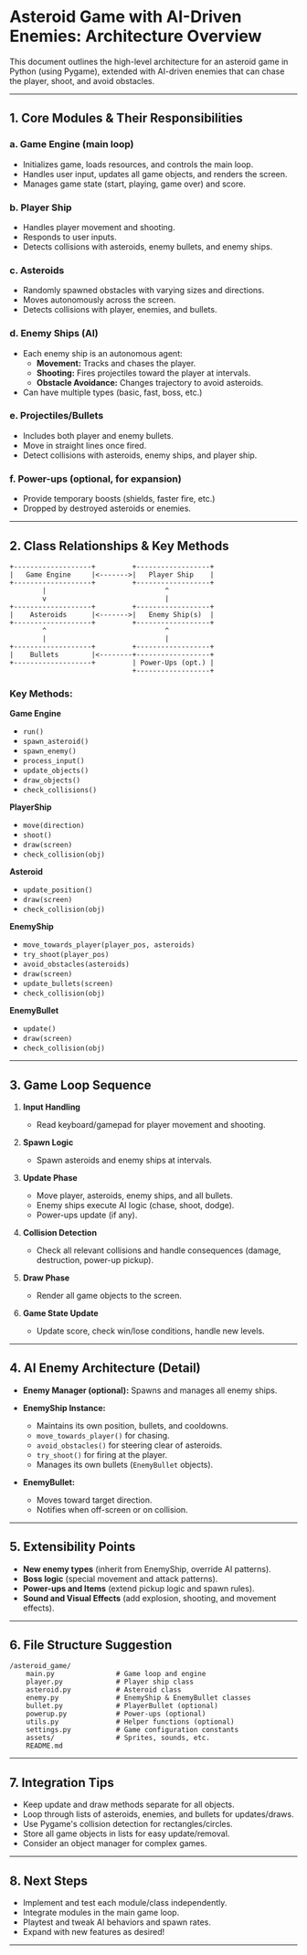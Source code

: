 # Asteroid Game with AI-Driven Enemies: Architecture Overview

This document outlines the high-level architecture for an asteroid game in Python (using Pygame), extended with AI-driven enemies that can chase the player, shoot, and avoid obstacles.

---

## 1. **Core Modules & Their Responsibilities**

### a. **Game Engine (main loop)**
- Initializes game, loads resources, and controls the main loop.
- Handles user input, updates all game objects, and renders the screen.
- Manages game state (start, playing, game over) and score.

### b. **Player Ship**
- Handles player movement and shooting.
- Responds to user inputs.
- Detects collisions with asteroids, enemy bullets, and enemy ships.

### c. **Asteroids**
- Randomly spawned obstacles with varying sizes and directions.
- Moves autonomously across the screen.
- Detects collisions with player, enemies, and bullets.

### d. **Enemy Ships (AI)**
- Each enemy ship is an autonomous agent:
    - **Movement:** Tracks and chases the player.
    - **Shooting:** Fires projectiles toward the player at intervals.
    - **Obstacle Avoidance:** Changes trajectory to avoid asteroids.
- Can have multiple types (basic, fast, boss, etc.)

### e. **Projectiles/Bullets**
- Includes both player and enemy bullets.
- Move in straight lines once fired.
- Detect collisions with asteroids, enemy ships, and player ship.

### f. **Power-ups (optional, for expansion)**
- Provide temporary boosts (shields, faster fire, etc.)
- Dropped by destroyed asteroids or enemies.

---

## 2. **Class Relationships & Key Methods**

```
+-------------------+         +------------------+
|   Game Engine     |<------->|   Player Ship    |
+-------------------+         +------------------+
        |                             ^
        v                             |
+-------------------+         +------------------+
|    Asteroids      |<------->|   Enemy Ship(s)  |
+-------------------+         +------------------+
        ^                             ^
        |                             |
+-------------------+         +------------------+
|    Bullets        |<--------+------------------+
+-------------------+         | Power-Ups (opt.) |
                              +------------------+
```

### **Key Methods:**

**Game Engine**
- `run()`
- `spawn_asteroid()`
- `spawn_enemy()`
- `process_input()`
- `update_objects()`
- `draw_objects()`
- `check_collisions()`

**PlayerShip**
- `move(direction)`
- `shoot()`
- `draw(screen)`
- `check_collision(obj)`

**Asteroid**
- `update_position()`
- `draw(screen)`
- `check_collision(obj)`

**EnemyShip**
- `move_towards_player(player_pos, asteroids)`
- `try_shoot(player_pos)`
- `avoid_obstacles(asteroids)`
- `draw(screen)`
- `update_bullets(screen)`
- `check_collision(obj)`

**EnemyBullet**
- `update()`
- `draw(screen)`
- `check_collision(obj)`

---

## 3. **Game Loop Sequence**

1. **Input Handling**
    - Read keyboard/gamepad for player movement and shooting.

2. **Spawn Logic**
    - Spawn asteroids and enemy ships at intervals.

3. **Update Phase**
    - Move player, asteroids, enemy ships, and all bullets.
    - Enemy ships execute AI logic (chase, shoot, dodge).
    - Power-ups update (if any).

4. **Collision Detection**
    - Check all relevant collisions and handle consequences (damage, destruction, power-up pickup).

5. **Draw Phase**
    - Render all game objects to the screen.

6. **Game State Update**
    - Update score, check win/lose conditions, handle new levels.

---

## 4. **AI Enemy Architecture (Detail)**

- **Enemy Manager (optional):** Spawns and manages all enemy ships.
- **EnemyShip Instance:**
    - Maintains its own position, bullets, and cooldowns.
    - `move_towards_player()` for chasing.
    - `avoid_obstacles()` for steering clear of asteroids.
    - `try_shoot()` for firing at the player.
    - Manages its own bullets (`EnemyBullet` objects).

- **EnemyBullet:**
    - Moves toward target direction.
    - Notifies when off-screen or on collision.

---

## 5. **Extensibility Points**

- **New enemy types** (inherit from EnemyShip, override AI patterns).
- **Boss logic** (special movement and attack patterns).
- **Power-ups and Items** (extend pickup logic and spawn rules).
- **Sound and Visual Effects** (add explosion, shooting, and movement effects).

---

## 6. **File Structure Suggestion**

```
/asteroid_game/
    main.py               # Game loop and engine
    player.py             # Player ship class
    asteroid.py           # Asteroid class
    enemy.py              # EnemyShip & EnemyBullet classes
    bullet.py             # PlayerBullet (optional)
    powerup.py            # Power-ups (optional)
    utils.py              # Helper functions (optional)
    settings.py           # Game configuration constants
    assets/               # Sprites, sounds, etc.
    README.md
```

---

## 7. **Integration Tips**

- Keep update and draw methods separate for all objects.
- Loop through lists of asteroids, enemies, and bullets for updates/draws.
- Use Pygame's collision detection for rectangles/circles.
- Store all game objects in lists for easy update/removal.
- Consider an object manager for complex games.

---

## 8. **Next Steps**

- Implement and test each module/class independently.
- Integrate modules in the main game loop.
- Playtest and tweak AI behaviors and spawn rates.
- Expand with new features as desired!

---
